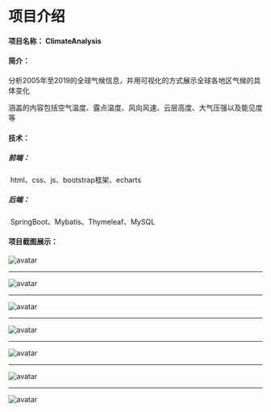 ﻿# 项目介绍

#### 项目名称： ClimateAnalysis

#### 简介：

​		分析2005年至2019的全球气候信息，并用可视化的方式展示全球各地区气候的具体变化

​		涵盖的内容包括空气温度、露点温度、风向风速、云层高度、大气压强以及能见度等

#### 技术：

##### 	前端：

​		html、css、js、bootstrap框架、echarts

##### 	后端：

​		SpringBoot、Mybatis、Thymeleaf、MySQL

#### 项目截图展示：

![avatar](https://smhw.cool/githubimages/1.jpg)

------

![avatar](https://smhw.cool/githubimages/2.jpg)

------

![avatar](https://smhw.cool/githubimages/3.jpg)

------

![avatar](https://smhw.cool/githubimages/4.jpg)

------

![avatar](https://smhw.cool/githubimages/5.jpg)

------

![avatar](https://smhw.cool/githubimages/6.jpg)

------

![avatar](https://smhw.cool/githubimages/7.jpg)

